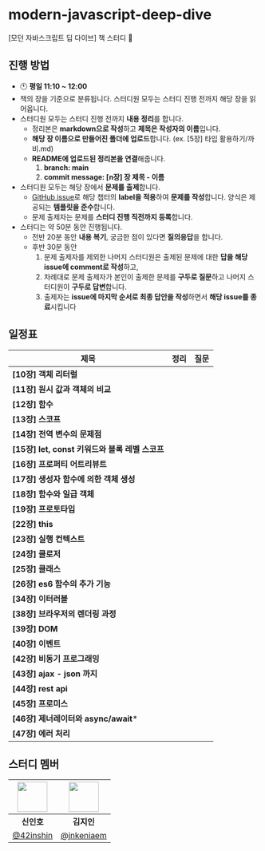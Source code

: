 # modern-javascript-deep-dive
[모던 자바스크립트 딥 다이브] 책 스터디 🚀

## 진행 방법

- 🕚 **평일 11:10 ~ 12:00**
- 책의 장을 기준으로 분류됩니다. 스터디원 모두는 스터디 진행 전까지 해당 장을 읽어옵니다.
- 스터디원 모두는 스터디 진행 전까지 **내용 정리**를 합니다.
  - 정리본은 **markdown으로 작성**하고 **제목은 작성자의 이름**입니다.
  - **해당 장 이름으로 만들어진 폴더에 업로드**합니다. (ex. [5장] 타입 활용하기/까비.md)
  - **README에 업로드된 정리본을 연결**해줍니다.
    1. **branch: main**
    2. **commit message: [n장] 장 제목 - 이름**
- 스터디원 모두는 해당 장에서 **문제를 출제**합니다.
  - [GitHub issue](https://github.com/Frontend-Gang-Study/woowahan-typescript-with-react/issues)로 해당 챕터의 **label을 적용**하여 **문제를 작성**합니다. 양식은 제공되는 **템플릿을 준수**합니다.
  - 문제 출제자는 문제를 **스터디 진행 직전까지 등록**합니다.
- 스터디는 약 50분 동안 진행됩니다.
  - 전반 20분 동안 **내용 복기**, 궁금한 점이 있다면 **질의응답**을 합니다.
  - 후반 30분 동안
    1. 문제 출제자를 제외한 나머지 스터디원은 출제된 문제에 대한 **답을 해당 issue에 comment로 작성**하고,
    2. 차례대로 문제 출제자가 본인이 출제한 문제를 **구두로 질문**하고 나머지 스터디원이 **구두로 답변**합니다.
    3. 출제자는 **issue에 마지막 순서로 최종 답안을 작성**하면서 **해당 issue를 종료**시킵니다

## 일정표
| 제목                                  | 정리    | 질문    |
|---------------------------------------|---------|---------|
| **[10장] 객체 리터럴**                  |         |         |
| **[11장] 원시 값과 객체의 비교**        |         |         |
| **[12장] 함수**                         |         |         |
| **[13장] 스코프**                       |         |         |
| **[14장] 전역 변수의 문제점**           |         |         |
| **[15장] let, const 키워드와 블록 레벨 스코프** |         |         |
| **[16장] 프로퍼티 어트리뷰트**          |         |         |
| **[17장] 생성자 함수에 의한 객체 생성** |         |         |
| **[18장] 함수와 일급 객체**             |         |         |
| **[19장] 프로토타입**                   |         |         |
| **[22장] this**                         |         |         |
| **[23장] 실행 컨텍스트**                |         |         |
| **[24장] 클로저**                       |         |         |
| **[25장] 클래스**                       |         |         |
| **[26장] es6 함수의 추가 기능**         |         |         |
| **[34장] 이터러블**                     |         |         |
| **[38장] 브라우저의 렌더링 과정**       |         |         |
| **[39장] DOM**                          |         |         |
| **[40장] 이벤트**                       |         |         |
| **[42장] 비동기 프로그래밍**            |         |         |
| **[43장] ajax - json 까지**             |         |         |
| **[44장] rest api**                     |         |         |
| **[45장] 프로미스**                     |         |         |
| **[46장] 제너레이터와 async/await***  |         |         |
| **[47장] 에러 처리**                    |         |         |


## 스터디 멤버

| <img width="60px" src="https://avatars.githubusercontent.com/u/72684256?v=4"> | <img width="60px" src="https://avatars.githubusercontent.com/u/80810728?v=4"> |
|:---:|:---:|
| **신인호** | **김지인** |
| [@42inshin](https://github.com/42inshin) | [@jnkeniaem](https://github.com/jnkeniaem) |
